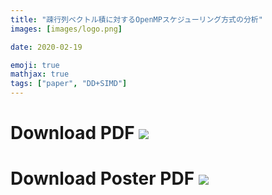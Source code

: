 ```yaml
---
title: "疎行列ベクトル積に対するOpenMPスケジューリング方式の分析"
images: [images/logo.png]

date: 2020-02-19

emoji: true
mathjax: true
tags: ["paper", "DD+SIMD"]
---
```


# Download PDF [![](https://storage.googleapis.com/numa_blog/etc/icon_pdf.png)][1] 

[1]: https://storage.googleapis.com/numa_blog/publications/HPCS2014.pdf

# Download Poster PDF [![](https://storage.googleapis.com/numa_blog/etc/icon_pdf.png)][2] 

[2]: https://storage.googleapis.com/numa_blog/publications/HPCS2014_poster.pdf
